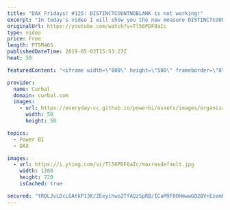 ```yaml
---
title: "DAX Fridays! #125: DISTINCTCOUNTNOBLANK is not working!"
excerpt: "In today's video I will show you the new measure DISTINCTCOUNTNOBLANKS, when it works, when it doesnt and how it compares with DISTINCTCOUNT.  #curbal #DAXFridays #powerbi  If you havent seen it yet, here is a tutorial for DISTINCTCOUNT: https://curbal.com/blog/glossary/distinctcount-dax   Get Northwind"
originalUrl: https://youtube.com/watch?v=Tl56PDF0aIc
type: video
price: Free
length: PT5M46S
publishedDateTime: 2019-05-02T15:53:27Z
heat: 50

featuredContent: "<iframe width=\"800\" height=\"500\" frameborder=\"0\" src=\"https://www.youtube.com/embed/Tl56PDF0aIc\" allow=\"accelerometer; autoplay; encrypted-media; gyroscope; picture-in-picture\" allowfullscreen></iframe>"

provider:
  name: Curbal
  domain: curbal.com
  images:
    - url: https://everyday-cc.github.io/powerbi/assets/images/organizations/curbal.com-50x50.jpg
      width: 50
      height: 50

topics:
  - Power BI
  - DAX

images:
  - url: https://i.ytimg.com/vi/Tl56PDF0aIc/maxresdefault.jpg
    width: 1280
    height: 720
    isCached: true

secured: "tR0LJvLDcLGAtkP13K/ZEeyihwo2TfAQzSpRB/ICaM9F0OHmwwGQ2BV+EzemR8fjylnlneZBPyHIzxg21lNMVL0p2/lzpbHjR/XmKRJTvOBI3t+vKivk/4WV0hr5UZnBZn+S2SBYmd1C6mFg4pCpnuvSXkBahRzu4mjNd97pQ9zvgDYYkDdH4TWmfCPHx2XQ0Qk0Kst+n3QUBZ5VP1U4G+X4VQURSYKuKbOIODSWyVH8g50yD6FF35Sg4dHvdc1dketrMoe/PZlegfIW38YflCJqXHTsNriUbxNUfAnjLaWFGvTOfkOIy4g/CYVLDz/ugcvNC74D8B2L4sS9bwp3xdE7h+Yg0VSe8snMKJdNFWswxZ5Bmhw5R4RB3vtRn+Qj8WMpEJXNt9LWYGXqlBef3MQKyI0cyt8djxxiv4JxY2M=;v8J5OBVF9q5lVVuf+iyURg=="
---
```


